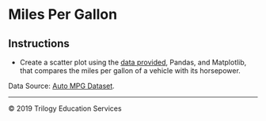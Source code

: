 # Miles Per Gallon

## Instructions

* Create a scatter plot using the [data provided](Resources/mpg.csv), Pandas, and Matplotlib, that compares the miles per gallon of a vehicle with its horsepower.

Data Source: [Auto MPG Dataset](https://archive.ics.uci.edu/ml/datasets/auto+mpg).
- - -

© 2019 Trilogy Education Services
